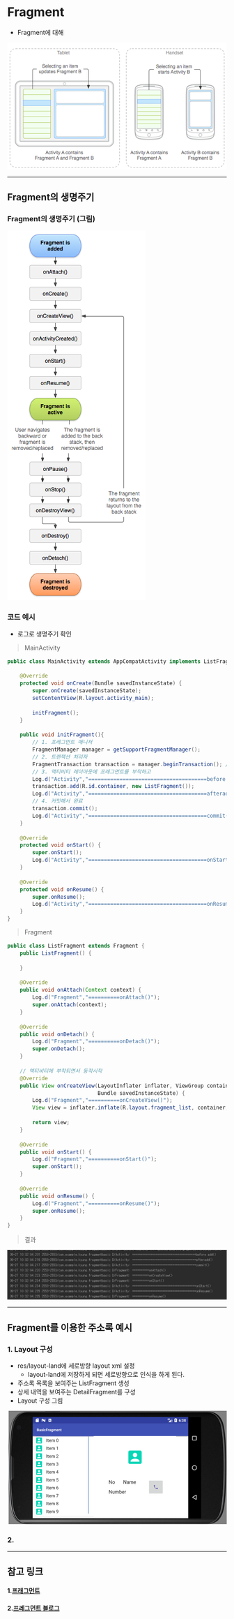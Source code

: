 # Fragment
  - Fragment에 대해

  ![](https://github.com/Lee-KyungSeok/Study/blob/master/Android/Contents/BasicFragment/picture/fragments.png)

---

## Fragment의 생명주기
  ### Fragment의 생명주기 (그림)

  ![](https://github.com/Lee-KyungSeok/Study/blob/master/Android/Contents/BasicFragment/picture/fragment_lifecycle.png)

  ### 코드 예시
  - 로그로 생명주기 확인

  >  MainActivity

  ```java
  public class MainActivity extends AppCompatActivity implements ListFragment.Callback {

      @Override
      protected void onCreate(Bundle savedInstanceState) {
          super.onCreate(savedInstanceState);
          setContentView(R.layout.activity_main);

          initFragment();
      }

      public void initFragment(){
          // 1. 프레그먼트 매니저
          FragmentManager manager = getSupportFragmentManager();
          // 2. 트랜잭션 처리자
          FragmentTransaction transaction = manager.beginTransaction(); // 프래크먼트를 처리하기 위한 트랜잭션을 시작
          // 3. 액티비티 레이아웃에 프레그먼트를 부착하고
          Log.d("Activity","======================================before add()");
          transaction.add(R.id.container, new ListFragment());
          Log.d("Activity","======================================afteradd()");
          // 4. 커밋해서 완료
          transaction.commit();
          Log.d("Activity","======================================commit()");
      }

      @Override
      protected void onStart() {
          super.onStart();
          Log.d("Activity","======================================onStart()");
      }

      @Override
      protected void onResume() {
          super.onResume();
          Log.d("Activity","======================================onResume()");
      }
  }
  ```

  >  Fragment

  ```java
  public class ListFragment extends Fragment {
      public ListFragment() {

      }

      @Override
      public void onAttach(Context context) {
          Log.d("Fragment","==========onAttach()");
          super.onAttach(context);
      }

      @Override
      public void onDetach() {
          Log.d("Fragment","==========onDetach()");
          super.onDetach();
      }

      // 액티비티에 부착되면서 동작시작
      @Override
      public View onCreateView(LayoutInflater inflater, ViewGroup container,
                               Bundle savedInstanceState) {
          Log.d("Fragment","==========onCreateView()");
          View view = inflater.inflate(R.layout.fragment_list, container, false);

          return view;
      }

      @Override
      public void onStart() {
          Log.d("Fragment","==========onStart()");
          super.onStart();
      }

      @Override
      public void onResume() {
          Log.d("Fragment","==========onResume()");
          super.onResume();
      }
  }  
  ```

  > 결과

  ![](https://github.com/Lee-KyungSeok/Study/blob/master/Android/Contents/BasicFragment/picture/fragments_ex.png)

---

## Fragment를 이용한 주소록 예시

  ### 1. Layout 구성
  - res/layout-land에 세로방향 layout xml 설정
    - layout-land에 저장하게 되면 세로방향으로 인식을 하게 된다.
  - 주소록 목록을 보여주는 ListFragment 생성
  - 상세 내역을 보여주는 DetailFragment를 구성
  - Layout 구성 그림

  ![](https://github.com/Lee-KyungSeok/Study/blob/master/Android/Contents/BasicFragment/picture/fragments_Layout.png)

  ### 2.

---

## 참고 링크
#### 1.[프래그먼트](https://developer.android.com/guide/components/fragments.html)
#### 2.[프레그먼트 블로그](http://blog.saltfactory.net/implement-layout-using-with-fragment/)
